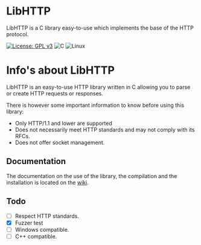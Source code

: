 # LibHTTP
LibHTTP is a C library easy-to-use which implements the base of the HTTP protocol.

[![License: GPL v3](https://img.shields.io/badge/License-GPLv3-blue.svg?style=for-the-badge&logo=appveyor)](https://www.gnu.org/licenses/gpl-3.0)
![C](https://img.shields.io/badge/C-00599C?style=for-the-badge&logo=c&logoColor=white)
![Linux](https://img.shields.io/badge/Linux-FCC624?style=for-the-badge&logo=linux&logoColor=black)

# Info's about LibHTTP
LibHTTP is an easy-to-use HTTP library written in C allowing you to parse or create HTTP requests or responses.

There is however some important information to know before using this library:

- Only HTTP/1.1 and lower are supported 
- Does not necessarily meet HTTP standards and may not comply with its RFCs.
- Does not offer socket management.

## Documentation
The documentation on the use of the library, the compilation and the installation is located on the [wiki](https://github.com/ownesis/libhttp/wiki).

## Todo
- [ ] Respect HTTP standards.
- [x] Fuzzer test
- [ ] Windows compatible.
- [ ] C++ compatible.

